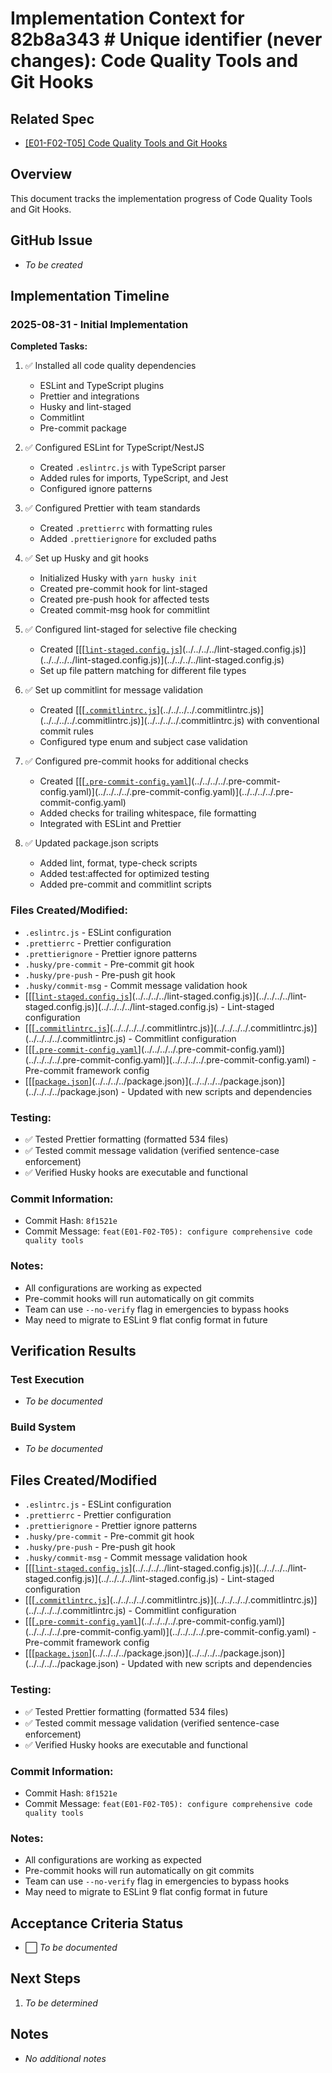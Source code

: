 # Implementation Context for 82b8a343 # Unique identifier (never changes): Code Quality Tools and Git Hooks

## Related Spec

- [[E01-F02-T05] Code Quality Tools and Git Hooks](./E01-F02-T05.spec.md)

## Overview

This document tracks the implementation progress of Code Quality Tools and Git Hooks.

## GitHub Issue

- *To be created*

## Implementation Timeline

### 2025-08-31 - Initial Implementation

**Completed Tasks:**

1. ✅ Installed all code quality dependencies
   - ESLint and TypeScript plugins
   - Prettier and integrations
   - Husky and lint-staged
   - Commitlint
   - Pre-commit package

2. ✅ Configured ESLint for TypeScript/NestJS
   - Created `.eslintrc.js` with TypeScript parser
   - Added rules for imports, TypeScript, and Jest
   - Configured ignore patterns

3. ✅ Configured Prettier with team standards
   - Created `.prettierrc` with formatting rules
   - Added `.prettierignore` for excluded paths

4. ✅ Set up Husky and git hooks
   - Initialized Husky with `yarn husky init`
   - Created pre-commit hook for lint-staged
   - Created pre-push hook for affected tests
   - Created commit-msg hook for commitlint

5. ✅ Configured lint-staged for selective file checking
   - Created [[[[`lint-staged.config.js`](../../../../lint-staged.config.js)](../../../../lint-staged.config.js)](../../../../lint-staged.config.js)](../../../../lint-staged.config.js)
   - Set up file pattern matching for different file types

6. ✅ Set up commitlint for message validation
   - Created [[[[`.commitlintrc.js`](../../../../.commitlintrc.js)](../../../../.commitlintrc.js)](../../../../.commitlintrc.js)](../../../../.commitlintrc.js) with conventional commit rules
   - Configured type enum and subject case validation

7. ✅ Configured pre-commit hooks for additional checks
   - Created [[[[`.pre-commit-config.yaml`](../../../../.pre-commit-config.yaml)](../../../../.pre-commit-config.yaml)](../../../../.pre-commit-config.yaml)](../../../../.pre-commit-config.yaml)
   - Added checks for trailing whitespace, file formatting
   - Integrated with ESLint and Prettier

8. ✅ Updated package.json scripts
   - Added lint, format, type-check scripts
   - Added test:affected for optimized testing
   - Added pre-commit and commitlint scripts

### Files Created/Modified:

- `.eslintrc.js` - ESLint configuration
- `.prettierrc` - Prettier configuration
- `.prettierignore` - Prettier ignore patterns
- `.husky/pre-commit` - Pre-commit git hook
- `.husky/pre-push` - Pre-push git hook
- `.husky/commit-msg` - Commit message validation hook
- [[[[`lint-staged.config.js`](../../../../lint-staged.config.js)](../../../../lint-staged.config.js)](../../../../lint-staged.config.js)](../../../../lint-staged.config.js) - Lint-staged configuration
- [[[[`.commitlintrc.js`](../../../../.commitlintrc.js)](../../../../.commitlintrc.js)](../../../../.commitlintrc.js)](../../../../.commitlintrc.js) - Commitlint configuration
- [[[[`.pre-commit-config.yaml`](../../../../.pre-commit-config.yaml)](../../../../.pre-commit-config.yaml)](../../../../.pre-commit-config.yaml)](../../../../.pre-commit-config.yaml) - Pre-commit framework config
- [[[[`package.json`](../../../../package.json)](../../../../package.json)](../../../../package.json)](../../../../package.json) - Updated with new scripts and dependencies

### Testing:

- ✅ Tested Prettier formatting (formatted 534 files)
- ✅ Tested commit message validation (verified sentence-case enforcement)
- ✅ Verified Husky hooks are executable and functional

### Commit Information:

- Commit Hash: `8f1521e`
- Commit Message: `feat(E01-F02-T05): configure comprehensive code quality tools`

### Notes:

- All configurations are working as expected
- Pre-commit hooks will run automatically on git commits
- Team can use `--no-verify` flag in emergencies to bypass hooks
- May need to migrate to ESLint 9 flat config format in future

## Verification Results

### Test Execution

- *To be documented*

### Build System

- *To be documented*


## Files Created/Modified

- `.eslintrc.js` - ESLint configuration
- `.prettierrc` - Prettier configuration
- `.prettierignore` - Prettier ignore patterns
- `.husky/pre-commit` - Pre-commit git hook
- `.husky/pre-push` - Pre-push git hook
- `.husky/commit-msg` - Commit message validation hook
- [[[[`lint-staged.config.js`](../../../../lint-staged.config.js)](../../../../lint-staged.config.js)](../../../../lint-staged.config.js)](../../../../lint-staged.config.js) - Lint-staged configuration
- [[[[`.commitlintrc.js`](../../../../.commitlintrc.js)](../../../../.commitlintrc.js)](../../../../.commitlintrc.js)](../../../../.commitlintrc.js) - Commitlint configuration
- [[[[`.pre-commit-config.yaml`](../../../../.pre-commit-config.yaml)](../../../../.pre-commit-config.yaml)](../../../../.pre-commit-config.yaml)](../../../../.pre-commit-config.yaml) - Pre-commit framework config
- [[[[`package.json`](../../../../package.json)](../../../../package.json)](../../../../package.json)](../../../../package.json) - Updated with new scripts and dependencies

### Testing:

- ✅ Tested Prettier formatting (formatted 534 files)
- ✅ Tested commit message validation (verified sentence-case enforcement)
- ✅ Verified Husky hooks are executable and functional

### Commit Information:

- Commit Hash: `8f1521e`
- Commit Message: `feat(E01-F02-T05): configure comprehensive code quality tools`

### Notes:

- All configurations are working as expected
- Pre-commit hooks will run automatically on git commits
- Team can use `--no-verify` flag in emergencies to bypass hooks
- May need to migrate to ESLint 9 flat config format in future

## Acceptance Criteria Status

- ⬜ *To be documented*


## Next Steps

1. *To be determined*


## Notes

- *No additional notes*


